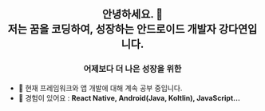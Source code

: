 <h2 align="center">안녕하세요. 👋 <br> 저는 꿈을 코딩하여, 성장하는 안드로이드 개발자 강다연입니다.</h1>
<h3 align="center">어제보다 더 나은 성장을 위한</h3>

- 🌱 현재 프레임워크와 앱 개발에 대해 계속 공부 중입니다.
- 💬 경험이 있어요 :  **React Native, Android(Java, Koltlin), JavaScript...**


